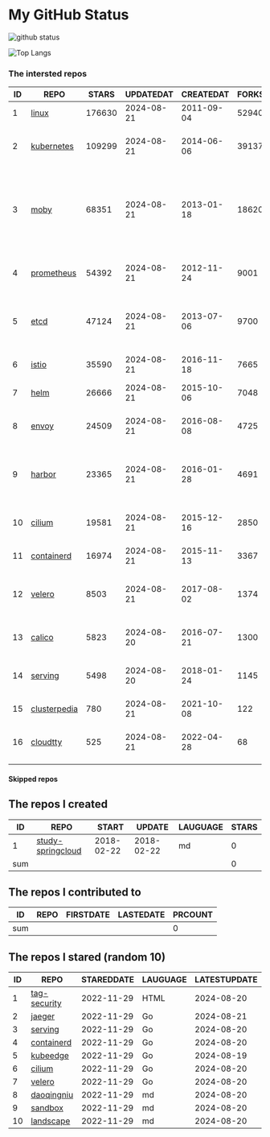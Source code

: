# My GitHub Status

<img src="https://github-readme-stats-1.yihong0618.vercel.app/api?username=daoqingniu&show_icons=true&&&hide_title=true&count_private=true" alt="github status" />

![Top Langs](https://github-readme-stats-1.yihong0618.vercel.app/api/top-langs/?username=daoqingniu&layout=compact)

<!--START_SECTION:github_repos-->
### The intersted repos
| ID |                              REPO                               | STARS  | UPDATEDAT  | CREATEDAT  | FORKSCOUNT |                                                DESCRIPTIONS                                                |
|----|-----------------------------------------------------------------|--------|------------|------------|------------|------------------------------------------------------------------------------------------------------------|
|  1 | [linux](https://github.com/torvalds/linux)                      | 176630 | 2024-08-21 | 2011-09-04 |      52940 | Linux kernel source tree                                                                                   |
|  2 | [kubernetes](https://github.com/kubernetes/kubernetes)          | 109299 | 2024-08-21 | 2014-06-06 |      39137 | Production-Grade Container Scheduling and Management                                                       |
|  3 | [moby](https://github.com/moby/moby)                            |  68351 | 2024-08-21 | 2013-01-18 |      18620 | The Moby Project - a collaborative project for the container ecosystem to assemble container-based systems |
|  4 | [prometheus](https://github.com/prometheus/prometheus)          |  54392 | 2024-08-21 | 2012-11-24 |       9001 | The Prometheus monitoring system and time series database.                                                 |
|  5 | [etcd](https://github.com/etcd-io/etcd)                         |  47124 | 2024-08-21 | 2013-07-06 |       9700 | Distributed reliable key-value store for the most critical data of a distributed system                    |
|  6 | [istio](https://github.com/istio/istio)                         |  35590 | 2024-08-21 | 2016-11-18 |       7665 | Connect, secure, control, and observe services.                                                            |
|  7 | [helm](https://github.com/helm/helm)                            |  26666 | 2024-08-21 | 2015-10-06 |       7048 | The Kubernetes Package Manager                                                                             |
|  8 | [envoy](https://github.com/envoyproxy/envoy)                    |  24509 | 2024-08-21 | 2016-08-08 |       4725 | Cloud-native high-performance edge/middle/service proxy                                                    |
|  9 | [harbor](https://github.com/goharbor/harbor)                    |  23365 | 2024-08-21 | 2016-01-28 |       4691 | An open source trusted cloud native registry project that stores, signs, and scans content.                |
| 10 | [cilium](https://github.com/cilium/cilium)                      |  19581 | 2024-08-21 | 2015-12-16 |       2850 | eBPF-based Networking, Security, and Observability                                                         |
| 11 | [containerd](https://github.com/containerd/containerd)          |  16974 | 2024-08-21 | 2015-11-13 |       3367 | An open and reliable container runtime                                                                     |
| 12 | [velero](https://github.com/vmware-tanzu/velero)                |   8503 | 2024-08-21 | 2017-08-02 |       1374 | Backup and migrate Kubernetes applications and their persistent volumes                                    |
| 13 | [calico](https://github.com/projectcalico/calico)               |   5823 | 2024-08-20 | 2016-07-21 |       1300 | Cloud native networking and network security                                                               |
| 14 | [serving](https://github.com/knative/serving)                   |   5498 | 2024-08-20 | 2018-01-24 |       1145 | Kubernetes-based, scale-to-zero, request-driven compute                                                    |
| 15 | [clusterpedia](https://github.com/clusterpedia-io/clusterpedia) |    780 | 2024-08-21 | 2021-10-08 |        122 | The Encyclopedia of Kubernetes clusters                                                                    |
| 16 | [cloudtty](https://github.com/cloudtty/cloudtty)                |    525 | 2024-08-21 | 2022-04-28 |         68 | A Friendly Kubernetes CloudShell (Web Terminal) !                                                          |



#### Skipped repos
<!--END_SECTION:github_repos-->

<!--START_SECTION:my_github-->
## The repos I created
| ID  |                                 REPO                                 |   START    |   UPDATE   | LAUGUAGE | STARS |
|-----|----------------------------------------------------------------------|------------|------------|----------|-------|
|   1 | [study-springcloud](https://github.com/daoqingniu/study-springcloud) | 2018-02-22 | 2018-02-22 | md       |     0 |
| sum |                                                                      |            |            |          |     0 |

## The repos I contributed to
| ID  | REPO | FIRSTDATE | LASTEDATE | PRCOUNT |
|-----|------|-----------|-----------|---------|
| sum |      |           |           |       0 |

## The repos I stared (random 10)
| ID |                          REPO                          | STAREDDATE | LAUGUAGE | LATESTUPDATE |
|----|--------------------------------------------------------|------------|----------|--------------|
|  1 | [tag-security](https://github.com/cncf/tag-security)   | 2022-11-29 | HTML     | 2024-08-20   |
|  2 | [jaeger](https://github.com/jaegertracing/jaeger)      | 2022-11-29 | Go       | 2024-08-21   |
|  3 | [serving](https://github.com/knative/serving)          | 2022-11-29 | Go       | 2024-08-20   |
|  4 | [containerd](https://github.com/containerd/containerd) | 2022-11-29 | Go       | 2024-08-20   |
|  5 | [kubeedge](https://github.com/kubeedge/kubeedge)       | 2022-11-29 | Go       | 2024-08-19   |
|  6 | [cilium](https://github.com/cilium/cilium)             | 2022-11-29 | Go       | 2024-08-20   |
|  7 | [velero](https://github.com/vmware-tanzu/velero)       | 2022-11-29 | Go       | 2024-08-20   |
|  8 | [daoqingniu](https://github.com/daoqingniu/daoqingniu) | 2022-11-29 | md       | 2024-08-20   |
|  9 | [sandbox](https://github.com/cncf/sandbox)             | 2022-11-29 | md       | 2024-08-20   |
| 10 | [landscape](https://github.com/cncf/landscape)         | 2022-11-29 | md       | 2024-08-20   |

<!--END_SECTION:my_github-->
